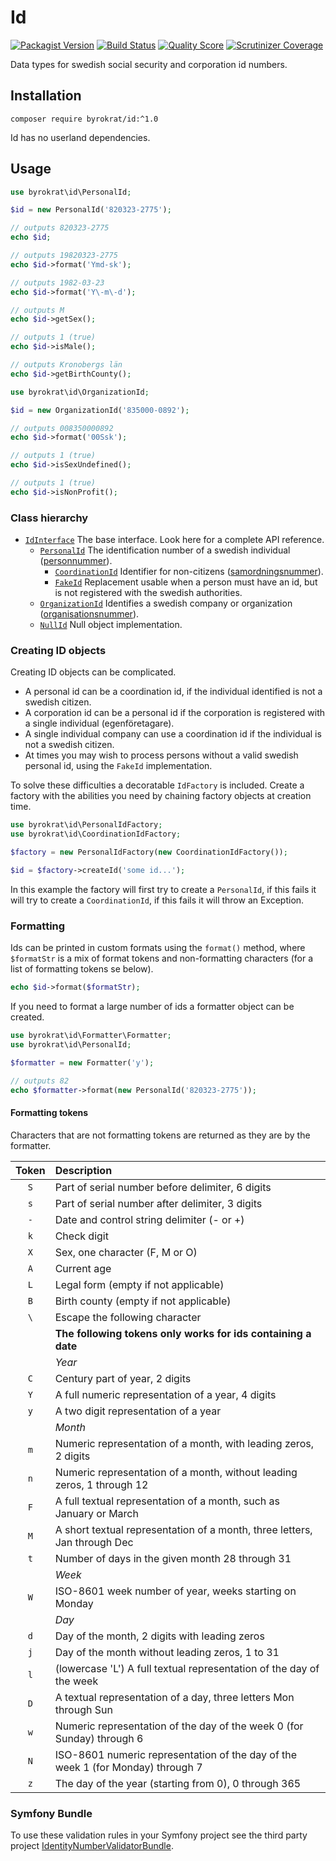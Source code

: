 # Id

[![Packagist Version](https://img.shields.io/packagist/v/byrokrat/id.svg?style=flat-square)](https://packagist.org/packages/byrokrat/id)
[![Build Status](https://img.shields.io/travis/byrokrat/id/master.svg?style=flat-square)](https://travis-ci.org/byrokrat/id)
[![Quality Score](https://img.shields.io/scrutinizer/g/byrokrat/id.svg?style=flat-square)](https://scrutinizer-ci.com/g/byrokrat/id)
[![Scrutinizer Coverage](https://img.shields.io/scrutinizer/coverage/g/byrokrat/id.svg?style=flat-square)](https://scrutinizer-ci.com/g/byrokrat/id/?branch=master)

Data types for swedish social security and corporation id numbers.

Installation
------------
```shell
composer require byrokrat/id:^1.0
```

Id has no userland dependencies.

Usage
-----
<!-- @expectOutput "820323-277519820323-27751982-03-23M1Kronobergs län" -->
```php
use byrokrat\id\PersonalId;

$id = new PersonalId('820323-2775');

// outputs 820323-2775
echo $id;

// outputs 19820323-2775
echo $id->format('Ymd-sk');

// outputs 1982-03-23
echo $id->format('Y\-m\-d');

// outputs M
echo $id->getSex();

// outputs 1 (true)
echo $id->isMale();

// outputs Kronobergs län
echo $id->getBirthCounty();
```

<!-- @expectOutput "00835000089211" -->
```php
use byrokrat\id\OrganizationId;

$id = new OrganizationId('835000-0892');

// outputs 008350000892
echo $id->format('00Ssk');

// outputs 1 (true)
echo $id->isSexUndefined();

// outputs 1 (true)
echo $id->isNonProfit();
```

### Class hierarchy

* [`IdInterface`](src/IdInterface.php) The base interface. Look here for a complete API reference.
    - [`PersonalId`](src/PersonalId.php) The identification number of a swedish individual
      ([personnummer](http://sv.wikipedia.org/wiki/Personnummer_i_Sverige)).
        + [`CoordinationId`](src/CoordinationId.php) Identifier for non-citizens
          ([samordningsnummer](http://sv.wikipedia.org/wiki/Samordningsnummer#Sverige)).
        + [`FakeId`](src/FakeId.php) Replacement usable when a person must have an id,
          but is not registered with the swedish authorities.
    - [`OrganizationId`](src/OrganizationId.php) Identifies a swedish company or organization
      ([organisationsnummer](http://sv.wikipedia.org/wiki/Organisationsnummer)).
    - [`NullId`](src/NullId.php) Null object implementation.

### Creating ID objects

Creating ID objects can be complicated.

* A personal id can be a coordination id, if the individual identified is not a
  swedish citizen.
* A corporation id can be a personal id if the corporation is registered with a
  single individual (egenföretagare).
* A single individual company can use a coordination id if the individual is
  not a swedish citizen.
* At times you may wish to process persons without a valid swedish personal id,
  using the `FakeId` implementation.

To solve these difficulties a decoratable `IdFactory` is included. Create a factory
with the abilities you need by chaining factory objects at creation time.

<!-- @expectException byrokrat\id\Exception\UnableToCreateIdException -->
```php
use byrokrat\id\PersonalIdFactory;
use byrokrat\id\CoordinationIdFactory;

$factory = new PersonalIdFactory(new CoordinationIdFactory());

$id = $factory->createId('some id...');
```

In this example the factory will first try to create a `PersonalId`, if this fails
it will try to create a `CoordinationId`, if this fails it will throw an Exception.

### Formatting

Ids can be printed in custom formats using the `format()` method, where `$formatStr`
is a mix of format tokens and non-formatting characters (for a list of formatting
tokens se below).

<!-- @ignore -->
```php
echo $id->format($formatStr);
```

If you need to format a large number of ids a formatter object can be created.

<!-- @expectOutput "82" -->
```php
use byrokrat\id\Formatter\Formatter;
use byrokrat\id\PersonalId;

$formatter = new Formatter('y');

// outputs 82
echo $formatter->format(new PersonalId('820323-2775'));
```

#### Formatting tokens

Characters that are not formatting tokens are returned as they are by the formatter.

| Token | Description
| :---: | :--------------------------------------------------------------
| `S`   | Part of serial number before delimiter, 6 digits
| `s`   | Part of serial number after delimiter, 3 digits
| `-`   | Date and control string delimiter (- or +)
| `k`   | Check digit
| `X`   | Sex, one character (F, M or O)
| `A`   | Current age
| `L`   | Legal form (empty if not applicable)
| `B`   | Birth county (empty if not applicable)
| `\`   | Escape the following character
|       | **The following tokens only works for ids containing a date**
|       | *Year*
| `C`   | Century part of year, 2 digits
| `Y`   | A full numeric representation of a year, 4 digits
| `y`   | A two digit representation of a year
|       | *Month*
| `m`   | Numeric representation of a month, with leading zeros, 2 digits
| `n`   | Numeric representation of a month, without leading zeros, 1 through 12
| `F`   | A full textual representation of a month, such as January or March
| `M`   | A short textual representation of a month, three letters, Jan through Dec
| `t`   | Number of days in the given month 28 through 31
|       | *Week*
| `W`   | ISO-8601 week number of year, weeks starting on Monday
|       | *Day*
| `d`   | Day of the month, 2 digits with leading zeros
| `j`   | Day of the month without leading zeros, 1 to 31
| `l`   | (lowercase 'L') A full textual representation of the day of the week
| `D`   | A textual representation of a day, three letters  Mon through Sun
| `w`   | Numeric representation of the day of the week 0 (for Sunday) through 6
| `N`   | ISO-8601 numeric representation of the day of the week 1 (for Monday) through 7
| `z`   | The day of the year (starting from 0), 0 through 365

### Symfony Bundle
To use these validation rules in your Symfony project see the third party project [IdentityNumberValidatorBundle](https://github.com/jongotlin/IdentityNumberValidatorBundle).
